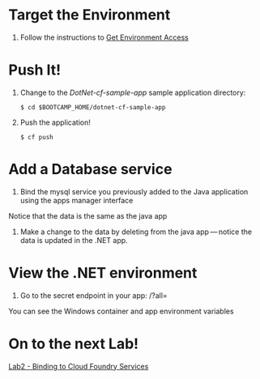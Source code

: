Target the Environment
======================

1.  Follow the instructions to [Get Environment Access](../README.adoc)

Push It!
========

1.  Change to the *DotNet-cf-sample-app* sample application directory:

        $ cd $BOOTCAMP_HOME/dotnet-cf-sample-app

2.  Push the application!

        $ cf push

Add a Database service
======================

1.  Bind the mysql service you previously added to the Java application
    using the apps manager interface

Notice that the data is the same as the java app

1.  Make a change to the data by deleting from the java app — notice the
    data is updated in the .NET app.

View the .NET environment
=========================

1.  Go to the secret endpoint in your app: /?all=

You can see the Windows container and app environment variables

On to the next Lab!
===================

[Lab2 - Binding to Cloud Foundry Services](/demos/binding-cf-services)
